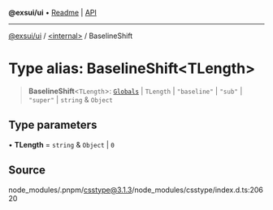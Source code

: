 **@exsui/ui** • [Readme](../../README.md) \| [API](../../globals.md)

***

[@exsui/ui](../../README.md) / [\<internal\>](../README.md) / BaselineShift

# Type alias: BaselineShift\<TLength\>

> **BaselineShift**\<`TLength`\>: [`Globals`](Globals.md) \| `TLength` \| `"baseline"` \| `"sub"` \| `"super"` \| `string` & `Object`

## Type parameters

• **TLength** = `string` & `Object` \| `0`

## Source

node\_modules/.pnpm/csstype@3.1.3/node\_modules/csstype/index.d.ts:20620
